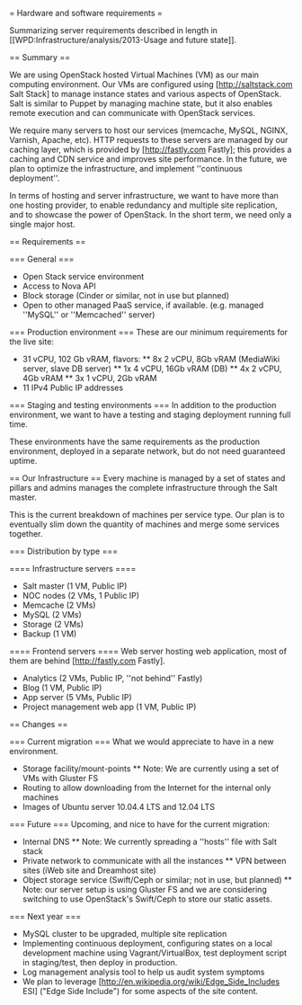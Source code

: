 = Hardware and software requirements =

Summarizing server requirements described in length in [[WPD:Infrastructure/analysis/2013-Usage and future state]].

== Summary ==

We are using OpenStack hosted Virtual Machines (VM) as our main computing environment. Our VMs are configured using [http://saltstack.com Salt Stack] to manage instance states and various aspects of OpenStack. Salt is similar to Puppet by managing machine state, but it also enables remote execution and can communicate with OpenStack services.

We require many servers to host our services (memcache, MySQL, NGINX, Varnish, Apache, etc). HTTP requests to these servers are managed by our caching layer, which is provided by [http://fastly.com Fastly]; this provides a caching and CDN service and improves site performance. In the future, we plan to optimize the infrastructure, and implement ''continuous deployment''.

In terms of hosting and server infrastructure, we want to have more than one hosting provider, to enable redundancy and multiple site replication, and to showcase the power of OpenStack. In the short term, we need only a single major host.

== Requirements ==

=== General ===
* Open Stack service environment
* Access to Nova API
* Block storage (Cinder or similar, not in use but planned)
* Open to other managed PaaS service, if available. (e.g. managed ''MySQL'' or ''Memcached'' server)

=== Production environment ===
These are our minimum requirements for the live site:

* 31 vCPU, 102 Gb vRAM, flavors:
** 8x 2 vCPU, 8Gb vRAM (MediaWiki server, slave DB server)
** 1x 4 vCPU, 16Gb vRAM (DB)
** 4x 2 vCPU, 4Gb vRAM
** 3x 1 vCPU, 2Gb vRAM
* 11 IPv4 Public IP addresses

=== Staging and testing environments ===
In addition to the production environment, we want to have a testing and staging deployment running full time.

These environments have the same requirements as the production environment,  deployed in a separate network, but do not need guaranteed uptime.

== Our Infrastructure ==
Every machine is managed by a set of states and pillars and admins manages the complete infrastructure through the Salt master.

This is the current breakdown of machines per service type. Our plan is to eventually slim down the quantity of machines and merge some services together.

=== Distribution by type === 

==== Infrastructure servers ====
* Salt master (1 VM, Public IP)
* NOC nodes (2 VMs, 1 Public IP)
* Memcache (2 VMs)
* MySQL (2 VMs)
* Storage (2 VMs)
* Backup (1 VM)

==== Frontend servers ====
Web server hosting web application, most of them are behind [http://fastly.com Fastly].

* Analytics (2 VMs, Public IP, ''not behind'' Fastly)
* Blog (1 VM, Public IP)
* App server (5 VMs, Public IP)
* Project management web app (1 VM, Public IP)

== Changes ==

=== Current migration ===
What we would appreciate to have in a new environment.

* Storage facility/mount-points 
** Note: We are currently using a set of VMs with Gluster FS
* Routing to allow downloading from the Internet for the internal only machines
* Images of Ubuntu server 10.04.4 LTS and 12.04 LTS

=== Future ===
Upcoming, and nice to have for the current migration:
* Internal DNS
** Note: We currently spreading a ''hosts'' file with Salt stack
* Private network to communicate with all the instances
** VPN between sites (iWeb site and Dreamhost site)
* Object storage service (Swift/Ceph or similar; not in use, but planned)
** Note: our server setup is using Gluster FS and we are considering switching to use OpenStack's Swift/Ceph to store our static assets.

=== Next year ===
* MySQL cluster to be upgraded, multiple site replication
* Implementing continuous deployment, configuring states on a local development machine using Vagrant/VirtualBox, test deployment script in staging/test, then deploy in production.
* Log management analysis tool to help us audit system symptoms
* We plan to leverage [http://en.wikipedia.org/wiki/Edge_Side_Includes ESI] ("Edge Side Include") for some aspects of the site content.